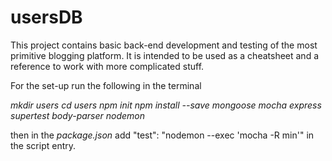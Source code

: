 # usersDB

This project contains basic back-end development and testing of the most primitive blogging platform. It is intended to be used as a cheatsheet and a reference to work with more complicated stuff.


For the set-up run the following in the terminal

*mkdir users
cd users
npm init
npm install --save mongoose mocha express supertest body-parser nodemon*


then in the *package.json* add "test": "nodemon --exec 'mocha -R min'" in the script entry.



























